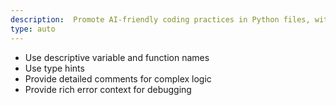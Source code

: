 ```yaml
---
description:  Promote AI-friendly coding practices in Python files, with detailed descriptive information
type: auto
---
```

- Use descriptive variable and function names
- Use type hints
- Provide detailed comments for complex logic
- Provide rich error context for debugging
